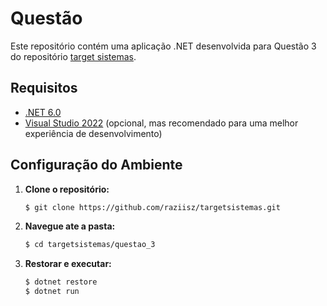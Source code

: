 # Questão 

Este repositório contém uma aplicação .NET desenvolvida para Questão 3 do repositório [target sistemas](https://github.com/raziisz/targetsistemas/tree/main/questao_3).

## Requisitos

- [.NET 6.0](https://dotnet.microsoft.com/download/dotnet/7.0)
- [Visual Studio 2022](https://visualstudio.microsoft.com/downloads/) (opcional, mas recomendado para uma melhor experiência de desenvolvimento)

## Configuração do Ambiente

1. **Clone o repositório:**

   ```bash
   $ git clone https://github.com/raziisz/targetsistemas.git
   ```

2. **Navegue ate a pasta:**

    ```bash
    $ cd targetsistemas/questao_3
    ```

3. **Restorar e executar:**
    ```bash
    $ dotnet restore
    $ dotnet run




